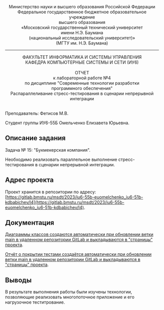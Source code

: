 <div align="center">
Министерство науки и высшего образования Российской Федерации <br />
Федеральное государственное бюджетное образовательное учреждение <br />
высшего образования <br />
«Московский государственный технический университет <br />
имени Н.Э. Баумана <br />
(национальный исследовательский университет)» <br />
(МГТУ им. Н.Э. Баумана)
</div>
<hr />
<div align="center">
ФАКУЛЬТЕТ ИНФОРМАТИКА И СИСТЕМЫ УПРАВЛЕНИЯ <br />
КАФЕДРА КОМПЬЮТЕРНЫЕ СИСТЕМЫ И СЕТИ (ИУ6)
</div>
<br />
<div align="center">
ОТЧЕТ <br />
к лабораторной работе №4 <br />
по дисциплине "Современные технологии разработки <br />
программного обеспечения" <br />
Распараллеливание стресс-тестирования в сценарии непрерывной интеграции
</div>
<br />

Преподаватель: Фетисов М.В.

Студент группы ИУ6-55Б Омельченко Елизавета Юрьевна.

## Описание задания

Задача № 15: "Букмекерская компания".

Необходимо реализовать параллельное выполнение стресс-тестирования в сценарии непрерывной интеграции.


## Адрес проекта

Проект хранится в репозитории по адресу: [https://gitlab.bmstu.ru/msdt/2023/iu6-55b-euomelchenko_iu6-51b-kdbabichev/l4](https://gitlab.bmstu.ru/msdt/2023/iu6-55b-euomelchenko_iu6-51b-kdbabichev/l4).

## Документация 

[Диаграммы классов создаются автоматически при обновлении ветки main в удаленном репозитории GitLab и выкладываются в "страницы" проекта](https://l4-msdt-2023-iu6-55b-euomelchenko-iu6-51b-kdbabi-a3426279d008a6.gitlab.bmstu.ru:8443/).

[Отчёт о покрытии тестами создаётся автоматически при обновлении ветки main в удаленном репозитории GitLab и выкладываются в "страницы" проекта](https://l4-msdt-2023-iu6-55b-euomelchenko-iu6-51b-kdbabi-a3426279d008a6.gitlab.bmstu.ru:8443/coverage/).


## Выводы

В результате выполнения работы были изучены технологии, позволяющие реализовать многопоточное приложение и его нагрузочное теститрование.
